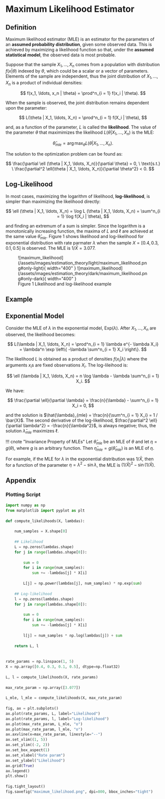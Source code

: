 # Maximum Likelihood Estimator

## Definition

Maximum likelihood estimator (MLE) is an estimator for the parameters of an **assumed probability distribution**, given some observed data. This is achieved by maximizing a likelihood function so that, under the **assumed statistical model**, the observed data is most probable.

Suppose that the sample $X_1, \ldots, X_n$ comes from a population with distribution $f(x | \theta)$ indexed by $\theta$, which could be a scalar or a vector of parameters. Elements of the sample are independent, thus the joint distribution of $X_1, \ldots, X_n$ is a product of individual densities:

$$
f(x_1, \ldots, x_n | \theta) = \prod^n_{i = 1} f(x_i | \theta).
$$

When the sample is observed, the joint distribution remains dependent upon the parameter:

$$
L(\theta | X_1, \ldots, X_n) = \prod^n_{i = 1} f(X_i | \theta),
$$

and, as a function of the parameter, $L$ is called the **likelihood**. The value of the parameter $\theta$ that maximimizes the likelihood $L(\theta | X_1, \ldots, X_n)$ is the MLE:

$$
\hat{\theta}_{mle} = \arg \max_\theta L(\theta | X_1, \ldots, X_n).
$$

The solution to the optimization problem can be found as:

$$
\frac{\partial \ell (\theta | X_1, \ldots, X_n)}{\partial \theta} = 0, \ \text{s.t.} \ \frac{\partial^2 \ell(\theta | X_1, \ldots, X_n)}{\partial \theta^2} < 0.
$$

## Log-Likelihood

In most cases, maximizing the logarithm of likelihood, **log-likelihood**, is simpler than maximizing the likelihood directly:

$$
\ell (\theta | X_1, \ldots, X_n) = \log L (\theta | X_1, \ldots, X_n) = \sum^n_{i = 1} \log f(X_i | \theta),
$$

and finding an extremum of a sum is simpler. Since the logarithm is a monotonically increasing function, the maxima of $L$ and $\ell$ are achieved at the same value $\hat{\theta}_{mle}$. Figure 1 shows likelihood and log-likelihood for exponential distribution with rate parmater $\lambda$ when the sample $X = [0.4, 0.3, 0.1, 0.5]$ is observed. The MLE is $1 / \bar{X} = 3.077$.

<figure markdown>
  ![maximum_likelihood](/assets/images/estimation_theory/light/maximum_likelihood.png#only-light){ width="400" }
  ![maximum_likelihood](/assets/images/estimation_theory/dark/maximum_likelihood.png#only-dark){ width="400" }
  <figcaption>Figure 1 Likelihood and log-likelihood example</figcaption>
</figure>

## Example

## Exponential Model

Consider the MLE of $\lambda$ in the exponential model, $\text{Exp}(\lambda)$. After $X_1, \ldots, X_n$ are observed, the likelihood becomes:

$$
L(\lambda | X_1, \ldots, X_n) = \prod^n_{i = 1} \lambda e^{- \lambda X_i} = \lambda^n \exp \left\{ -\lambda \sum^n_{i = 1} X_i \right\}.
$$

The likelihood $L$ is obtained as a product of densities $f(x_i | \lambda)$ where the arguments $x_i$s are fixed observations $X_i$. The log-lileihood is:

$$
\ell (\lambda | X_1, \ldots, X_n) = n \log \lambda - \lambda \sum^n_{i = 1} X_i.
$$

We have:

$$
\frac{\partial \ell}{\partial \lambda} = \frac{n}{\lambda} - \sum^n_{i = 1} X_i = 0,
$$

and the solution is $\hat{\lambda}_{mle} = \frac{n}{\sum^n_{i = 1} X_i} = 1 / \bar{X}$. The second derivative of the log-likelihood, $\frac{\partial^2 \ell}{\partial \lambda^2} = -\frac{n}{\lambda^2}$, is always negative; thus, the solution $\hat{\lambda}_{mle}$ maximizes $\ell$.

!!! cnote "Invariance Property of MLEs"
    Let $\hat{\theta}_{mle}$ be an MLE of $\theta$ and let $\eta = g(\theta)$, where $g$ is an arbitrary function. Then $\hat{\eta}_{mle} = g(\hat{\theta}_{mle})$ is an MLE of $\eta$.

For example, if the MLE for $\lambda$ in the exponential distribution was $1 / \bar{X}$, then for a function of the parameter $\eta = \lambda^2 - \sin \lambda$, the MLE is $(1 / \bar{X})^2 - \sin(1 / \bar{X})$.

## Appendix

### Plotting Script

``` python
import numpy as np
from matplotlib import pyplot as plt

def compute_likelihoods(X, lambdas):
    
    num_samples = X.shape[0]
    
    ## Likelihood
    L = np.zeros(lambdas.shape)
    for j in range(lambdas.shape[0]):
        
        sum = 0
        for i in range(num_samples):
            sum += -lambdas[j] * X[i]

        L[j] = np.power(lambdas[j], num_samples) * np.exp(sum)
        
    ## Log-likelihood
    l = np.zeros(lambdas.shape)
    for j in range(lambdas.shape[0]):
        
        sum = 0
        for i in range(num_samples):
            sum += -lambdas[j] * X[i]

        l[j] = num_samples * np.log(lambdas[j]) + sum
    
    return L, l
    

rate_params = np.linspace(1, 5)
X = np.array([0.4, 0.3, 0.1, 0.5], dtype=np.float32)

L, l = compute_likelihoods(X, rate_params)

max_rate_param = np.array([3.077])

L_mle, l_mle = compute_likelihoods(X, max_rate_param)

fig, ax = plt.subplots()
ax.plot(rate_params, L, label="Likelihood")
ax.plot(rate_params, l, label="Log-likelihood")
ax.plot(max_rate_param, L_mle, "o")
ax.plot(max_rate_param, l_mle, "o")
ax.axvline(x=max_rate_param, linestyle="--")
ax.set_xlim((1, 5))
ax.set_ylim((-2, 2))
ax.set_box_aspect(1)
ax.set_xlabel("Rate param")
ax.set_ylabel("Likelihood")
ax.grid(True)
ax.legend()
plt.show()

fig.tight_layout()
fig.savefig("maximum_likelihood.png", dpi=800, bbox_inches="tight")
```
